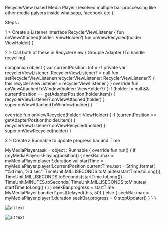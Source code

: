 RecyclerView based Media Player (resolved multiple bar proccessing like other media palyers inside whatsapp, facebook etc ).

Steps : 

1 >  Create a Listener 
  interface RecyclerViewListener {
    fun onViewAttached(holder: ViewHolder?)
    fun onViewRecycled(holder: ViewHolder)
  }
  
2 >  Call both of these in RecyclerView / Groupie Adapter (To handle recycling)

  companion object {
        var currentPosition: Int = -1
        private var recyclerViewListener: RecyclerViewListener? = null
        fun setRecyclerViewListener(recyclerViewListener: RecyclerViewListener?) {
            this.recyclerViewListener = recyclerViewListener
        }
  }
  override fun onViewAttachedToWindow(holder: ViewHolder?) {
        if (holder != null && currentPosition == getAdapterPosition(holder.item)) {
            recyclerViewListener?.onViewAttached(holder)
        }
        super.onViewAttachedToWindow(holder)
  }

  override fun onViewRecycled(holder: ViewHolder) {
        if (currentPosition == getAdapterPosition(holder.item)) {
            recyclerViewListener?.onViewRecycled(holder)
        }
        super.onViewRecycled(holder)
  }

3 > Create a Runnable to update progress bar and Time

   MyMediaPlayer.task = object : Runnable {
            override fun run() {
                if (myMediaPlayer.isPlaying(position)) {
                    seekBar.max = myMediaPlayer.player!!.duration
                    val startTime = myMediaPlayer.player!!.currentPosition
                    currentTime.text = String.format(
                        "%d min, %d sec",
                        TimeUnit.MILLISECONDS.toMinutes(startTime.toLong()),
                        TimeUnit.MILLISECONDS.toSeconds(startTime.toLong()) - TimeUnit.MINUTES.toSeconds(
                            TimeUnit.MILLISECONDS.toMinutes(
                                startTime.toLong()
                            )
                        )
                    )
                    seekBar.progress = startTime
                    MyMediaPlayer.handler?.postDelayed(this, 50)
                } else {
                    seekBar.max = myMediaPlayer.player!!.duration
                    seekBar.progress = 0
                    stopUpdater()
                }
            }
        }
        
        
![alt text](https://raw.githubusercontent.com/rahman2k9/media-player/master/app/src/main/res/drawable/Screenshot_20190717-011711_AudioPlayer.jpg)


![alt text](https://raw.githubusercontent.com/rahman2k9/media-player/master/app/src/main/res/drawable/Screenshot_20190717-012819_AudioPlayer.jpg)
